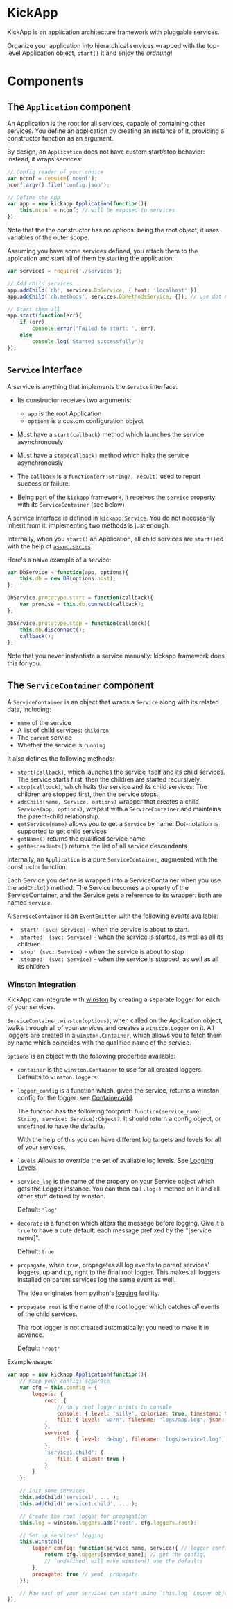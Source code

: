 KickApp
=======

KickApp is an application architecture framework with pluggable services.

Organize your application into hierarchical services wrapped
with the top-level Application object, `start()` it and enjoy the *ordnung*!



Components
==========

The `Application` component
---------------------------

An Application is the root for all services, capable of containing other services.
You define an application by creating an instance of it, providing a constructor function as an argument.

By design, an `Application` does not have custom start/stop behavior: instead, it wraps services:

```js
// Config reader of your choice
var nconf = require('nconf');
nconf.argv().file('config.json');

// Define the App
var app = new kickapp.Application(function(){
    this.nconf = nconf; // will be exposed to services
});
```

Note that the the constructor has no options: being the root object, it uses variables of the outer scope.

Assuming you have some services defined, you attach them to the applcation and start all of them by starting the application:

```js
var services = require('./services');

// Add child services
app.addChild('db', services.DbService, { host: 'localhost' });
app.addChild('db.methods', services.DbMethodsService, {}); // use dot notation for hierarchical services

// Start them all
app.start(function(err){
    if (err)
        console.error('Failed to start: ', err);
    else
        console.log('Started successfully');
});
```



`Service` Interface
-------------------

A service is anything that implements the `Service` interface:

* Its constructor receives two arguments:

    * `app` is the root Application
    * `options` is a custom configuration object

* Must have a `start(callback)` method which launches the service asynchronously
* Must have a `stop(callback)` method which halts the service asynchronously
* The `callback` is a `function(err:String?, result)` used to report success or failure.
* Being part of the `kickapp` framework, it receives the `service` property with its `ServiceContainer` (see below)

A service interface is defined in `kickapp.Service`. You do not necessarily inherit from it:
implementing two methods is just enough.

Internally, when you `start()` an Application, all child services are `start()`ed with the help of
[`async.series`](https://github.com/caolan/async).

Here's a naive example of a service:

```js
var DbService = function(app, options){
    this.db = new DB(options.host);
};

DbService.prototype.start = function(callback){
    var promise = this.db.connect(callback);
};

DbService.prototype.stop = function(callback){
    this.db.disconnect();
    callback();
};
```

Note that you never instantiate a service manually: kickapp framework does this for you.



The `ServiceContainer` component
--------------------------------

A `ServiceContainer` is an object that wraps a `Service` along with its related data, including:

* `name` of the service
* A list of child services: `children`
* The `parent` service
* Whether the service is `running`

It also defines the following methods:

* `start(callback)`, which launches the service itself and its child services.
    The service starts first, then the children are started recursively.
* `stop(callback)`, which halts the service and its child services.
    The children are stopped first, then the service stops.
* `addChild(name, Service, options)` wrapper that creates a child `Service(app, options)`, wraps it with a
`ServiceContainer` and maintains the parent-child relationship.
* `getService(name)` allows you to get a `Service` by name. Dot-notation is supported to get child services
* `getName()` returns the qualified service name
* `getDescendants()` returns the list of all service descendants

Internally, an `Application` is a pure `ServiceContainer`, augmented with the constructor function.

Each Service you define is wrapped into a ServiceContainer when you use the `addChild()` method. The Service becomes
a property of the ServiceContainer, and the Service gets a reference to its wrapper: both are named `service`.

A `ServiceContainer` is an `EventEmitter` with the following events available:

* `'start' (svc: Service)` - when the service is about to start.
* `'started' (svc: Service)` - when the service is started, as well as all its children
* `'stop' (svc: Service)` - when the service is about to stop
* `'stopped' (svc: Service)` - when the service is stopped, as well as all its children


### Winston Integration
KickApp can integrate with [winston](https://github.com/flatiron/winston) by creating a separate logger for each
of your services.

`ServiceContainer.winston(options)`, when called on the Application object, walks through all of your services and
creates a `winston.Logger` on it. All loggers are created in a `winston.Container`, which allows you to fetch them
by name which coincides with the qualified name of the service.

`options` is an object with the following properties available:

* `container` is the `winston.Container` to use for all created loggers. Defaults to `winston.loggers`
* `logger_config` is a function which, given the service, returns a winston config for the logger:
    see [Container.add](https://github.com/flatiron/winston#working-with-multiple-loggers-in-winston).

    The function has the following footprint: `function(service_name: String, service: Service):Object?`.
    It should return a config object, or `undefined` to have the defaults.

    With the help of this you can have different log targets and levels for all of your services.
* `levels` Allows to override the set of available log levels.
    See [Logging Levels](https://github.com/flatiron/winston#logging-levels).
* `service_log` is the name of the propery on your Service object which gets the Logger instance.
    You can then call `.log()` method on it and all other stuff defined by winston.

    Default: `'log'`
* `decorate` is a function which alters the message before logging.
    Give it a `true` to have a cute default: each message prefixed by the "[service name]".

    Default: `true`
* `propagate`, when `true`, propagates all log events to parent services' loggers, up and up,
    right to the final root logger. This makes all loggers installed on parent services log the same event as well.
    
    The idea originates from python's [logging](http://docs.python.org/3.3/library/logging.html#logging.Logger.propagate)
    facility.
* `propagate_root` is the name of the root logger which catches _all_ events of the child services.

    The root logger is not created automatically: you need to make it in advance.

    Default: `'root'`

Example usage:

```js
var app = new kickapp.Application(function(){
    // Keep your configs separate
    var cfg = this.config = {
        loggers: {
            root: {
                // only root logger prints to console
                console: { level: 'silly', colorize: true, timestamp: true },
                file: { level: 'warn', filename: 'logs/app.log', json: false }
            },
            service1: {
                file: { level: 'debug', filename: 'logs/service1.log', json: false }
            },
            'service1.child': {
                file: { silent: true }
            }
        }
    };

    // Init some services
    this.addChild('service1', ... );
    this.addChild('service1.child', ... );

    // Create the root logger for propagation
    this.log = winston.loggers.add('root', cfg.loggers.root);

    // Set up services' logging
    this.winston({
        logger_config: function(service_name, service){ // logger configurator
            return cfg.loggers[service_name]; // get the config. 
            // `undefined` will make winston() use the defaults
        },
        propagate: true // yeat, propagate
    });

    // Now each of your services can start using `this.log` Logger object
});
```
